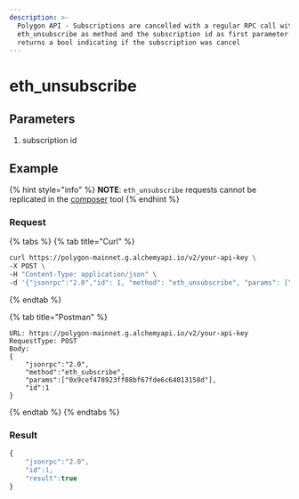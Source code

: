 ```yaml
---
description: >-
  Polygon API - Subscriptions are cancelled with a regular RPC call with
  eth_unsubscribe as method and the subscription id as first parameter. It
  returns a bool indicating if the subscription was cancel
---
```


# eth\_unsubscribe

## Parameters <a href="#parameters-1" id="parameters-1"></a>

1. subscription id

## Example

{% hint style="info" %}
**NOTE**: `eth_unsubscribe` requests cannot be replicated in the [composer](https://composer.alchemyapi.io) tool
{% endhint %}

### Request

{% tabs %}
{% tab title="Curl" %}
```bash
curl https://polygon-mainnet.g.alchemyapi.io/v2/your-api-key \
-X POST \
-H "Content-Type: application/json" \
-d '{"jsonrpc":"2.0","id": 1, "method": "eth_unsubscribe", "params": ["0x9cef478923ff08bf67fde6c64013158d"]}'
```
{% endtab %}

{% tab title="Postman" %}
```http
URL: https://polygon-mainnet.g.alchemyapi.io/v2/your-api-key
RequestType: POST
Body: 
{
    "jsonrpc":"2.0",
    "method":"eth_subscribe",
    "params":["0x9cef478923ff08bf67fde6c64013158d"],
    "id":1
}
```
{% endtab %}
{% endtabs %}

### Result

```javascript
{
    "jsonrpc":"2.0",
    "id":1,
    "result":true
}
```
